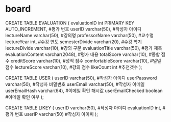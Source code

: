 # board

CREATE TABLE EVALUATION (
 evaluationID int PRIMARY KEY AUTO_INCREMENT, #평가 번호
 userID varchar(50), #작성자 아이디
 lectureName varchar(50), #강의명
 professorName varchar(50), #교수명
 lectureYear int, #수강 연도
 semesterDivide varchar(20), #수강 학기
 lectureDivide varchar(10), #강의 구분
 evaluationTitle varchar(50), #평가 제목
 evaluationContent varchar(2048), #평가 내용
 totalScore varchar(10), #종합 점수
 creditScore varchar(10), #성적 점수
 comfortableScore varchar(10), #널널 점수
 lectureScore varchar(10), #강의 점수
 likeCount int #추천갯수
);

CREATE TABLE USER (
 userID varchar(50), #작성자 아이디
 userPassword varchar(50), #작성자 비밀번호
 userEmail varchar(50), #작성자 이메일
 userEmailHash varchar(64), #이메일 확인 해시값
 userEmailChecked boolean #이메일 확인 여부
);

CREATE TABLE LIKEY (
 userID varchar(50), #작성자 아이디
 evaluationID int, #평가 번호
 userIP varchar(50) #작성자 아이피
);
